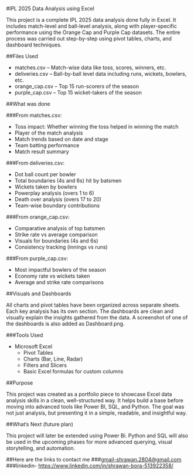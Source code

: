 #IPL 2025 Data Analysis using Excel

This project is a complete IPL 2025 data analysis done fully in Excel. It includes match-level and ball-level analysis, along with player-specific performance using the Orange Cap and Purple Cap datasets. The entire process was carried out step-by-step using pivot tables, charts, and dashboard techniques.

##Files Used

- matches.csv – Match-wise data like toss, scores, winners, etc.
- deliveries.csv – Ball-by-ball level data including runs, wickets, bowlers, etc.
- orange_cap.csv – Top 15 run-scorers of the season
- purple_cap.csv – Top 15 wicket-takers of the season

##What was done

###From matches.csv:
- Toss impact: Whether winning the toss helped in winning the match
- Player of the match analysis
- Match trends based on date and stage
- Team batting performance
- Match result summary

###From deliveries.csv:
- Dot ball count per bowler
- Total boundaries (4s and 6s) hit by batsmen
- Wickets taken by bowlers
- Powerplay analysis (overs 1 to 6)
- Death over analysis (overs 17 to 20)
- Team-wise boundary contributions

###From orange_cap.csv:
- Comparative analysis of top batsmen
- Strike rate vs average comparison
- Visuals for boundaries (4s and 6s)
- Consistency tracking (innings vs runs)

###From purple_cap.csv:
- Most impactful bowlers of the season
- Economy rate vs wickets taken
- Average and strike rate comparisons

##Visuals and Dashboards

All charts and pivot tables have been organized across separate sheets. Each key analysis has its own section. The dashboards are clean and visually explain the insights gathered from the data. A screenshot of one of the dashboards is also added as Dashboard.png.

###Tools Used

- Microsoft Excel
  - Pivot Tables
  - Charts (Bar, Line, Radar)
  - Filters and Slicers
  - Basic Excel formulas for custom columns

##Purpose

This project was created as a portfolio piece to showcase Excel data analysis skills in a clean, well-structured way. It helps build a base before moving into advanced tools like Power BI, SQL, and Python. The goal was not just analysis, but presenting it in a simple, readable, and insightful way.

##What’s Next (future plan)

This project will later be extended using Power Bi. Python and SQL will also be used in the upcoming phases for more advanced querying, visual storytelling, and automation.

##Here are the links to contact me 
###gmail-shrawan.2804@gmail.com 
###linkedin- https://www.linkedin.com/in/shrawan-bora-513922358/ 

